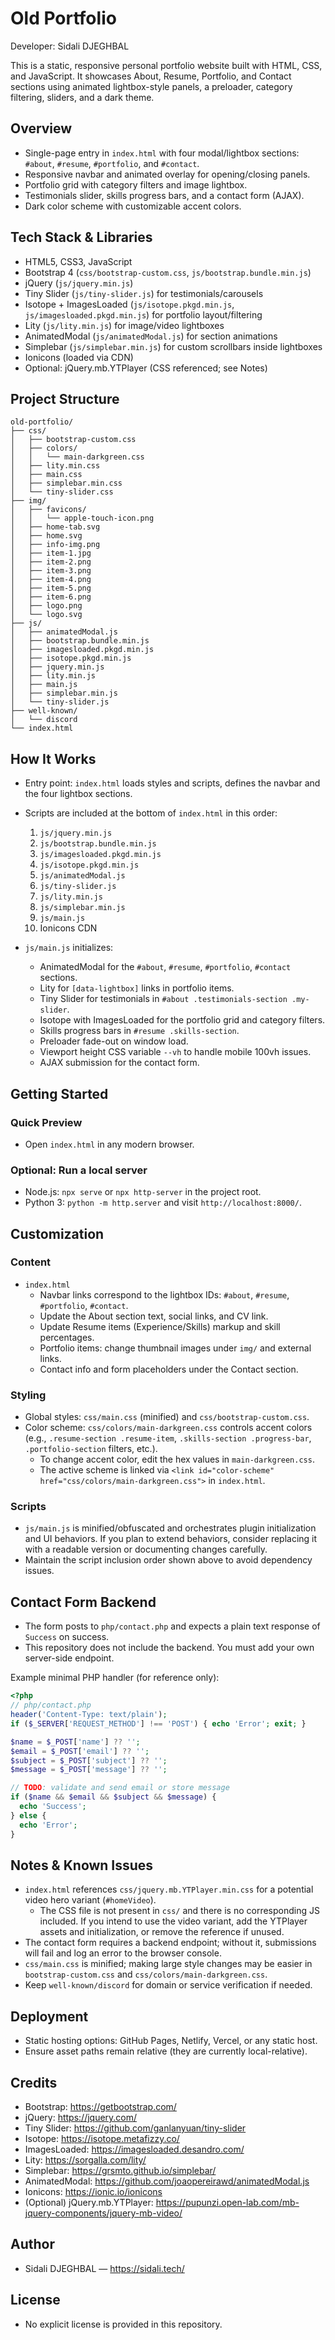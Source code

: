 # Old Portfolio

Developer: Sidali DJEGHBAL

This is a static, responsive personal portfolio website built with HTML, CSS, and JavaScript. It showcases About, Resume, Portfolio, and Contact sections using animated lightbox-style panels, a preloader, category filtering, sliders, and a dark theme.

## Overview

- Single-page entry in `index.html` with four modal/lightbox sections: `#about`, `#resume`, `#portfolio`, and `#contact`.
- Responsive navbar and animated overlay for opening/closing panels.
- Portfolio grid with category filters and image lightbox.
- Testimonials slider, skills progress bars, and a contact form (AJAX).
- Dark color scheme with customizable accent colors.

## Tech Stack & Libraries

- HTML5, CSS3, JavaScript
- Bootstrap 4 (`css/bootstrap-custom.css`, `js/bootstrap.bundle.min.js`)
- jQuery (`js/jquery.min.js`)
- Tiny Slider (`js/tiny-slider.js`) for testimonials/carousels
- Isotope + ImagesLoaded (`js/isotope.pkgd.min.js`, `js/imagesloaded.pkgd.min.js`) for portfolio layout/filtering
- Lity (`js/lity.min.js`) for image/video lightboxes
- AnimatedModal (`js/animatedModal.js`) for section animations
- Simplebar (`js/simplebar.min.js`) for custom scrollbars inside lightboxes
- Ionicons (loaded via CDN)
- Optional: jQuery.mb.YTPlayer (CSS referenced; see Notes)

## Project Structure

```
old-portfolio/
├── css/
│   ├── bootstrap-custom.css
│   ├── colors/
│   │   └── main-darkgreen.css
│   ├── lity.min.css
│   ├── main.css
│   ├── simplebar.min.css
│   └── tiny-slider.css
├── img/
│   ├── favicons/
│   │   └── apple-touch-icon.png
│   ├── home-tab.svg
│   ├── home.svg
│   ├── info-img.png
│   ├── item-1.jpg
│   ├── item-2.png
│   ├── item-3.png
│   ├── item-4.png
│   ├── item-5.png
│   ├── item-6.png
│   ├── logo.png
│   └── logo.svg
├── js/
│   ├── animatedModal.js
│   ├── bootstrap.bundle.min.js
│   ├── imagesloaded.pkgd.min.js
│   ├── isotope.pkgd.min.js
│   ├── jquery.min.js
│   ├── lity.min.js
│   ├── main.js
│   ├── simplebar.min.js
│   └── tiny-slider.js
├── well-known/
│   └── discord
└── index.html
```

## How It Works

- Entry point: `index.html` loads styles and scripts, defines the navbar and the four lightbox sections.
- Scripts are included at the bottom of `index.html` in this order:
  1. `js/jquery.min.js`
  2. `js/bootstrap.bundle.min.js`
  3. `js/imagesloaded.pkgd.min.js`
  4. `js/isotope.pkgd.min.js`
  5. `js/animatedModal.js`
  6. `js/tiny-slider.js`
  7. `js/lity.min.js`
  8. `js/simplebar.min.js`
  9. `js/main.js`
  10. Ionicons CDN

- `js/main.js` initializes:
  - AnimatedModal for the `#about`, `#resume`, `#portfolio`, `#contact` sections.
  - Lity for `[data-lightbox]` links in portfolio items.
  - Tiny Slider for testimonials in `#about .testimonials-section .my-slider`.
  - Isotope with ImagesLoaded for the portfolio grid and category filters.
  - Skills progress bars in `#resume .skills-section`.
  - Preloader fade-out on window load.
  - Viewport height CSS variable `--vh` to handle mobile 100vh issues.
  - AJAX submission for the contact form.

## Getting Started

### Quick Preview

- Open `index.html` in any modern browser.

### Optional: Run a local server

- Node.js: `npx serve` or `npx http-server` in the project root.
- Python 3: `python -m http.server` and visit `http://localhost:8000/`.

## Customization

### Content

- `index.html`
  - Navbar links correspond to the lightbox IDs: `#about`, `#resume`, `#portfolio`, `#contact`.
  - Update the About section text, social links, and CV link.
  - Update Resume items (Experience/Skills) markup and skill percentages.
  - Portfolio items: change thumbnail images under `img/` and external links.
  - Contact info and form placeholders under the Contact section.

### Styling

- Global styles: `css/main.css` (minified) and `css/bootstrap-custom.css`.
- Color scheme: `css/colors/main-darkgreen.css` controls accent colors (e.g., `.resume-section .resume-item`, `.skills-section .progress-bar`, `.portfolio-section` filters, etc.).
  - To change accent color, edit the hex values in `main-darkgreen.css`.
  - The active scheme is linked via `<link id="color-scheme" href="css/colors/main-darkgreen.css">` in `index.html`.

### Scripts

- `js/main.js` is minified/obfuscated and orchestrates plugin initialization and UI behaviors. If you plan to extend behaviors, consider replacing it with a readable version or documenting changes carefully.
- Maintain the script inclusion order shown above to avoid dependency issues.

## Contact Form Backend

- The form posts to `php/contact.php` and expects a plain text response of `Success` on success.
- This repository does not include the backend. You must add your own server-side endpoint.

Example minimal PHP handler (for reference only):

```php
<?php
// php/contact.php
header('Content-Type: text/plain');
if ($_SERVER['REQUEST_METHOD'] !== 'POST') { echo 'Error'; exit; }

$name = $_POST['name'] ?? '';
$email = $_POST['email'] ?? '';
$subject = $_POST['subject'] ?? '';
$message = $_POST['message'] ?? '';

// TODO: validate and send email or store message
if ($name && $email && $subject && $message) {
  echo 'Success';
} else {
  echo 'Error';
}
```

## Notes & Known Issues

- `index.html` references `css/jquery.mb.YTPlayer.min.css` for a potential video hero variant (`#homeVideo`).
  - The CSS file is not present in `css/` and there is no corresponding JS included. If you intend to use the video variant, add the YTPlayer assets and initialization, or remove the reference if unused.
- The contact form requires a backend endpoint; without it, submissions will fail and log an error to the browser console.
- `css/main.css` is minified; making large style changes may be easier in `bootstrap-custom.css` and `css/colors/main-darkgreen.css`.
- Keep `well-known/discord` for domain or service verification if needed.

## Deployment

- Static hosting options: GitHub Pages, Netlify, Vercel, or any static host.
- Ensure asset paths remain relative (they are currently local-relative).

## Credits

- Bootstrap: https://getbootstrap.com/
- jQuery: https://jquery.com/
- Tiny Slider: https://github.com/ganlanyuan/tiny-slider
- Isotope: https://isotope.metafizzy.co/
- ImagesLoaded: https://imagesloaded.desandro.com/
- Lity: https://sorgalla.com/lity/
- Simplebar: https://grsmto.github.io/simplebar/
- AnimatedModal: https://github.com/joaopereirawd/animatedModal.js
- Ionicons: https://ionic.io/ionicons
- (Optional) jQuery.mb.YTPlayer: https://pupunzi.open-lab.com/mb-jquery-components/jquery-mb-video/

## Author

- Sidali DJEGHBAL — https://sidali.tech/

## License

- No explicit license is provided in this repository.